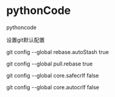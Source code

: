 # pythonCode
pythoncode



设置git默认配置

git config --global rebase.autoStash true

git config --global pull.rebase true

git config --global core.safecrlf false

git config --global core.autocrlf false

